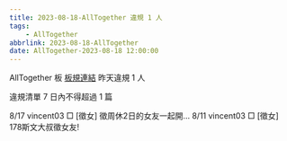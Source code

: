 ```yaml
---
title: 2023-08-18-AllTogether 違規 1 人
tags:
    - AllTogether
abbrlink: 2023-08-18-AllTogether
date: AllTogether-2023-08-18 12:00:00
---
```

AllTogether 板 [板規連結](https://www.ptt.cc/bbs/AllTogether/M.1643211430.A.5FB.html)
昨天違規 1 人
<!-- more -->

違規清單
7 日內不得超過 1 篇

8/17 vincent03 □ [徵女] 徵周休2日的女友一起開…
8/11 vincent03 □ [徵女] 178斯文大叔徵女友!